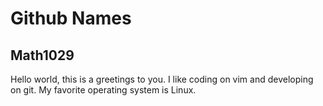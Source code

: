 # Github Names
## Math1029

Hello world, this is a greetings to you. I like coding on vim and developing on git.
My favorite operating system is Linux.

